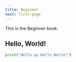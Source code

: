 ```yaml
---
title: Beginner
next: first-page
---
```


This is the Beginner book.

## Hello, World!

```py
print("Hello py.Hello World!")
```

